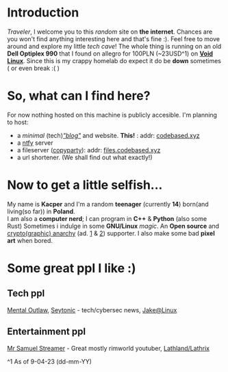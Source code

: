 # Introduction 
*Traveler*, I welcome you to this *random* site on **the internet**. Chances are you won't find anything interesting here and that's fine :). Feel free to move around and explore my little *tech cave*! The whole thing is running on an old **Dell Optiplex 990** that I found on allegro for 100PLN (~23USD^1) on [**Void Linux**](https://voidlinux.org/). Since this is my crappy homelab do expect it do be **down** sometimes ( or even break :( )
# So, what can I find here?
For now nothing hosted on this machine is publicly accesible. I'm planning to host:
- a *minimal* (tech)*["blog"](./blog/)* and website. **This!** : addr: [codebased.xyz](https://codebased.xyz/)
- a [ntfy](https://ntfy.sh/) server
- a fileserver ([copyparty](https://github.com/9001/copyparty)): addr: [files.codebased.xyz](https://files.codebased.xyz/)
- a url shortener. (We shall find out what exactly!)
# Now to get a little selfish...
My name is **Kacper** and I'm a random **teenager** (currently **14**) born(and living(so far)) in **Poland**.  
I am also a **computer nerd**; I can program in **C++** & **Python** (also some Rust) Sometimes i indulge in some **GNU/Linux** *magic*.
An **Open source** and [crypto(graphic) anarchy](https://nakamotoinstitute.org/crypto-anarchist-manifesto/) (ad. [1](https://invidious.snopyta.org/watch?v=Hq-nNSyGH1U) & [2](https://invidious.snopyta.org/watch?v=hdJ4CV524ls)) supporter. I also make some bad **pixel art** when bored.
# Some great ppl I like :) 
## Tech ppl
[Mental Outlaw](https://invidious.snopyta.org/channel/UC7YOGHUfC1Tb6E4pudI9STA), [Seytonic](https://invidious.snopyta.org/channel/UCW6xlqxSY3gGur4PkGPEUeA) - tech/cybersec news, [Jake@Linux](https://invidious.snopyta.org/channel/UC1yGcBvdPGxRIMT1yo_bKIQ)
## Entertainment ppl
[Mr Samuel Streamer](https://invidious.snopyta.org/channel/UCtowLlQSH6QRtp0-Z26U17A) - Great mostly rimworld youtuber, [Lathland/Lathrix](https://invidious.snopyta.org/channel/UCFLXUteuWTuXIjxf2OpKC4A)

^1 As of 9-04-23 (dd-mm-YY)